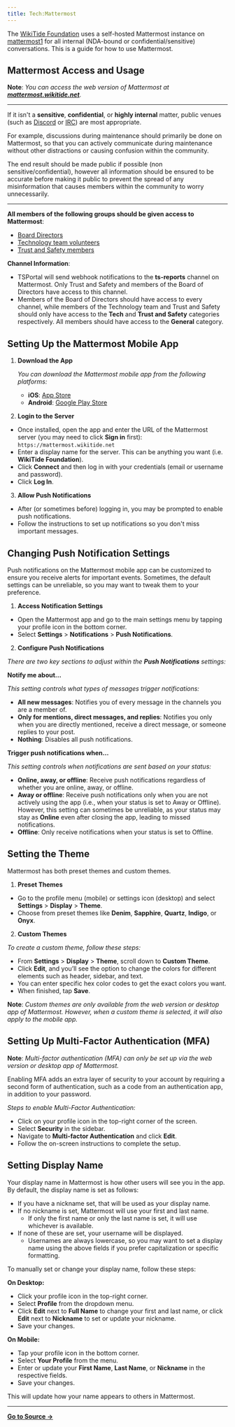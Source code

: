 ```yaml
---
title: Tech:Mattermost
---
```


The [WikiTide Foundation](https://meta.miraheze.org/wiki/Special:MyLanguage/WikiTide_Foundation) uses a self-hosted Mattermost instance on [mattermost1](https://meta.miraheze.org/wiki/Tech:mattermost1) for all internal (NDA-bound or confidential/sensitive) conversations. This is a guide for how to use Mattermost.

## Mattermost Access and Usage 

**Note**: *You can access the web version of Mattermost at **[mattermost.wikitide.net](https://mattermost.wikitide.net)**.*

---

If it isn't a **sensitive**, **confidential**, or **highly internal** matter, public venues (such as [Discord](https://meta.miraheze.org/wiki/Special:MyLanguage/Discord) or [IRC](https://meta.miraheze.org/wiki/Special:MyLanguage/IRC)) are most appropriate.

For example, discussions during maintenance should primarily be done on Mattermost, so that you can actively communicate during maintenance without other distractions or causing confusion within the community.

The end result should be made public if possible (non sensitive/confidential), however all information should be ensured to be accurate before making it public to prevent the spread of any misinformation that causes members within the community to worry unnecessarily.

---

**All members of the following groups should be given access to Mattermost**:
* [Board Directors](https://meta.miraheze.org/wiki/Special:MyLanguage/Board_of_Directors)
* [Technology team volunteers](/tech-docs/techvolunteers)
* [Trust and Safety members](https://meta.miraheze.org/wiki/Special:MyLanguage/Trust_and_Safety)

**Channel Information**:
* TSPortal will send webhook notifications to the **ts-reports** channel on Mattermost. Only Trust and Safety and members of the Board of Directors have access to this channel.
* Members of the Board of Directors should have access to every channel, while members of the Technology team and Trust and Safety should only have access to the **Tech** and **Trust and Safety** categories respectively. All members should have access to the **General** category.

## Setting Up the Mattermost Mobile App 

1. **Download the App**

   *You can download the Mattermost mobile app from the following platforms:*

   * **iOS**: [App Store](https://apps.apple.com/us/app/mattermost/id1257222717)
   * **Android**: [Google Play Store](https://play.google.com/store/apps/details?id=com.mattermost.rn)

2. **Login to the Server**
* Once installed, open the app and enter the URL of the Mattermost server (you may need to click **Sign in** first):
      `https://mattermost.wikitide.net`
* Enter a display name for the server. This can be anything you want (i.e. **WikiTide Foundation**).
* Click **Connect** and then log in with your credentials (email or username and password).
* Click **Log In**.

3. **Allow Push Notifications**
* After (or sometimes before) logging in, you may be prompted to enable push notifications.
* Follow the instructions to set up notifications so you don't miss important messages.

## Changing Push Notification Settings 

Push notifications on the Mattermost mobile app can be customized to ensure you receive alerts for important events. Sometimes, the default settings can be unreliable, so you may want to tweak them to your preference.

1. **Access Notification Settings**
* Open the Mattermost app and go to the main settings menu by tapping your profile icon in the bottom corner.
* Select **Settings** > **Notifications** > **Push Notifications**.

2. **Configure Push Notifications**

*There are two key sections to adjust within the **Push Notifications** settings:*

**Notify me about...**

*This setting controls what types of messages trigger notifications:*

* **All new messages**: Notifies you of every message in the channels you are a member of.
* **Only for mentions, direct messages, and replies**: Notifies you only when you are directly mentioned, receive a direct message, or someone replies to your post.
* **Nothing**: Disables all push notifications.

**Trigger push notifications when...**

*This setting controls when notifications are sent based on your status:*

* **Online, away, or offline**: Receive push notifications regardless of whether you are online, away, or offline.
* **Away or offline**: Receive push notifications only when you are not actively using the app (i.e., when your status is set to Away or Offline). However, this setting can sometimes be unreliable, as your status may stay as **Online** even after closing the app, leading to missed notifications.
* **Offline**: Only receive notifications when your status is set to Offline.

## Setting the Theme 

Mattermost has both preset themes and custom themes.

1. **Preset Themes**
* Go to the profile menu (mobile) or settings icon (desktop) and select **Settings** > **Display** > **Theme**.
* Choose from preset themes like **Denim**, **Sapphire**, **Quartz**, **Indigo**, or **Onyx**.

2. **Custom Themes**

*To create a custom theme, follow these steps:*

* From **Settings** > **Display** > **Theme**, scroll down to **Custom Theme**.
* Click **Edit**, and you’ll see the option to change the colors for different elements such as header, sidebar, and text.
* You can enter specific hex color codes to get the exact colors you want.
* When finished, tap **Save**.

**Note**: *Custom themes are only available from the web version or desktop app of Mattermost. However, when a custom theme is selected, it will also apply to the mobile app.*

## Setting Up Multi-Factor Authentication (MFA) 

**Note**: *Multi-factor authentication (MFA) can only be set up via the web version or desktop app of Mattermost.*

Enabling MFA adds an extra layer of security to your account by requiring a second form of authentication, such as a code from an authentication app, in addition to your password.

*Steps to enable Multi-Factor Authentication:*

* Click on your profile icon in the top-right corner of the screen.
* Select **Security** in the sidebar.
* Navigate to **Multi-factor Authentication** and click **Edit**.
* Follow the on-screen instructions to complete the setup.

## Setting Display Name 

Your display name in Mattermost is how other users will see you in the app. By default, the display name is set as follows:

* If you have a nickname set, that will be used as your display name.
* If no nickname is set, Mattermost will use your first and last name.
   * If only the first name or only the last name is set, it will use whichever is available.
* If none of these are set, your username will be displayed.
   * Usernames are always lowercase, so you may want to set a display name using the above fields if you prefer capitalization or specific formatting.

To manually set or change your display name, follow these steps:

**On Desktop:**

* Click your profile icon in the top-right corner.
* Select **Profile** from the dropdown menu.
* Click **Edit** next to **Full Name** to change your first and last name, or click **Edit** next to **Nickname** to set or update your nickname.
* Save your changes.

**On Mobile:**

* Tap your profile icon in the bottom corner.
* Select **Your Profile** from the menu.
* Enter or update your **First Name**, **Last Name**, or **Nickname** in the respective fields.
* Save your changes.

This will update how your name appears to others in Mattermost.



----
**[Go to Source &rarr;](https://meta.miraheze.org/wiki/Tech:Mattermost)**